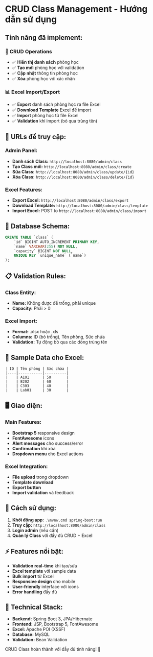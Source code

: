 # CRUD Class Management - Hướng dẫn sử dụng

## Tính năng đã implement:

### 🏢 **CRUD Operations**
- ✅ **Hiển thị danh sách** phòng học
- ✅ **Tạo mới** phòng học với validation
- ✅ **Cập nhật** thông tin phòng học  
- ✅ **Xóa** phòng học với xác nhận

### 📊 **Excel Import/Export**
- ✅ **Export** danh sách phòng học ra file Excel
- ✅ **Download Template** Excel để import
- ✅ **Import** phòng học từ file Excel
- ✅ **Validation** khi import (bỏ qua trùng tên)

## 🔗 **URLs để truy cập:**

### Admin Panel:
- **Danh sách Class:** `http://localhost:8080/admin/class`
- **Tạo Class mới:** `http://localhost:8080/admin/class/create`
- **Sửa Class:** `http://localhost:8080/admin/class/update/{id}`
- **Xóa Class:** `http://localhost:8080/admin/class/delete/{id}`

### Excel Features:
- **Export Excel:** `http://localhost:8080/admin/class/export`
- **Download Template:** `http://localhost:8080/admin/class/template`
- **Import Excel:** POST to `http://localhost:8080/admin/class/import`

## 💾 **Database Schema:**

```sql
CREATE TABLE `class` (
    `id` BIGINT AUTO_INCREMENT PRIMARY KEY,
    `name` VARCHAR(255) NOT NULL,
    `capacity` BIGINT NOT NULL,
    UNIQUE KEY `unique_name` (`name`)
);
```

## 📋 **Validation Rules:**

### Class Entity:
- **Name:** Không được để trống, phải unique
- **Capacity:** Phải > 0

### Excel Import:
- **Format:** .xlsx hoặc .xls
- **Columns:** ID (bỏ trống), Tên phòng, Sức chứa
- **Validation:** Tự động bỏ qua các dòng trùng tên

## 🎯 **Sample Data cho Excel:**

```
| ID | Tên phòng | Sức chứa |
|----|-----------|----------|
|    | A101      | 50       |
|    | B202      | 60       |
|    | C303      | 40       |
|    | Lab01     | 30       |
```

## 🖥️ **Giao diện:**

### Main Features:
- **Bootstrap 5** responsive design
- **FontAwesome** icons
- **Alert messages** cho success/error
- **Confirmation** khi xóa
- **Dropdown menu** cho Excel actions

### Excel Integration:
- **File upload** trong dropdown
- **Template download** 
- **Export button** 
- **Import validation** và feedback

## 🚀 **Cách sử dụng:**

1. **Khởi động app:** `.\mvnw.cmd spring-boot:run`
2. **Truy cập:** `http://localhost:8080/admin/class`
3. **Login admin** (nếu cần)
4. **Quản lý Class** với đầy đủ CRUD + Excel

## ⚡ **Features nổi bật:**

- **Validation real-time** khi tạo/sửa
- **Excel template** với sample data
- **Bulk import** từ Excel
- **Responsive design** cho mobile
- **User-friendly** interface với icons
- **Error handling** đầy đủ

## 🔧 **Technical Stack:**

- **Backend:** Spring Boot 3, JPA/Hibernate
- **Frontend:** JSP, Bootstrap 5, FontAwesome
- **Excel:** Apache POI (XSSF)
- **Database:** MySQL
- **Validation:** Bean Validation

CRUD Class hoàn thành với đầy đủ tính năng! 🎉
